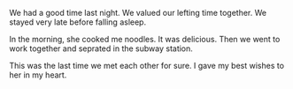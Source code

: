 We had a good time last night. We valued our lefting time together. We stayed very late before falling asleep. 

In the morning, she cooked me noodles. It was delicious. Then we went to work together and seprated in the subway station.

This was the last time we met each other for sure. I gave my best wishes to her in my heart.
